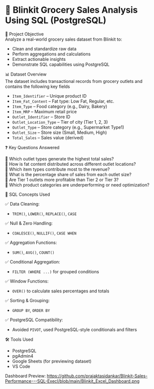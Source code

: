 
# 🛒 Blinkit Grocery Sales Analysis Using SQL (PostgreSQL)

📌 Project Objective  
Analyze a real-world grocery sales dataset from Blinkit to:
- Clean and standardize raw data
- Perform aggregations and calculations
- Extract actionable insights
- Demonstrate SQL capabilities using PostgreSQL


📊 Dataset Overview  
The dataset includes transactional records from grocery outlets and contains the following key fields
- `Item_Identifier` – Unique product ID  
- `Item_Fat_Content` – Fat type: Low Fat, Regular, etc.  
- `Item_Type` – Food category (e.g., Dairy, Bakery)  
- `Item_MRP` – Maximum retail price  
- `Outlet_Identifier` – Store ID  
- `Outlet_Location_Type` – Tier of city (Tier 1, 2, 3)  
- `Outlet_Type` – Store category (e.g., Supermarket Type1)  
- `Outlet_Size` – Store size (Small, Medium, High)  
- `Total_Sales` – Sales value (derived)

❓ Key Questions Answered  

🔸 Which outlet types generate the highest total sales?  
🔸 How is fat content distributed across different outlet locations?  
🔸 Which item types contribute most to the revenue?  
🔸 What is the percentage share of sales from each outlet size?  
🔸 Are Tier 1 outlets more profitable than Tier 2 or Tier 3?  
🔸 Which product categories are underperforming or need optimization?

🧠 SQL Concepts Used  

✅ Data Cleaning:  
  - `TRIM()`, `LOWER()`, `REPLACE()`, `CASE`

✅ Null & Zero Handling:  
  - `COALESCE()`, `NULLIF()`, `CASE WHEN`

✅ Aggregation Functions:  
  - `SUM()`, `AVG()`, `COUNT()`

✅ Conditional Aggregation:  
  - `FILTER (WHERE ...)` for grouped conditions

✅ Window Functions:  
  - `OVER()` to calculate sales percentages and totals

✅ Sorting & Grouping:  
  - `GROUP BY`, `ORDER BY`

✅ PostgreSQL Compatibility:  
  - Avoided `PIVOT`, used PostgreSQL-style conditionals and filters

🛠 Tools Used  
- PostgreSQL  
- pgAdmin4  
- Google Sheets (for previewing dataset)  
- VS Code

Dashboard Preview: https://github.com/prajaktasidankar/Blinkit-Sales-Performance---SQL-Execl/blob/main/Blinkit_Excel_Dashboard.png
